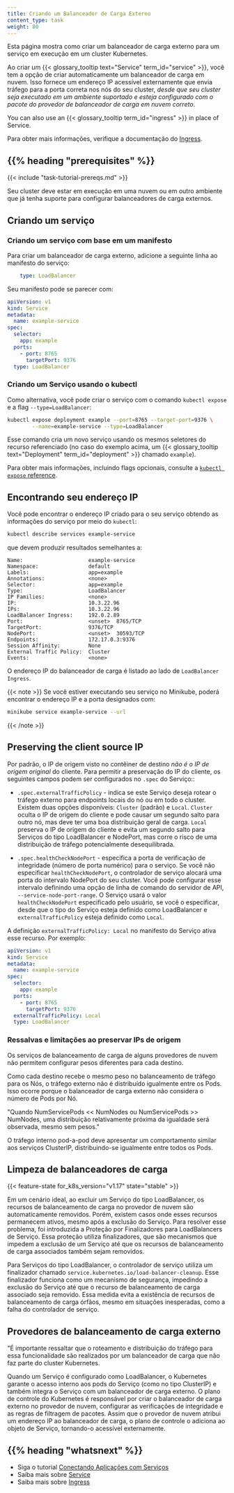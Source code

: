 ```yaml
---
title: Criando um Balanceador de Carga Externo
content_type: task
weight: 80
---
```


<!-- overview -->

Esta página mostra como criar um balanceador de carga externo para um serviço em execução em um cluster Kubernetes.

Ao criar um {{< glossary_tooltip text="Service" term_id="service" >}}, você tem a opção de criar automaticamente um balanceador de carga em nuvem. Isso fornece um endereço IP acessível externamente que envia tráfego para a porta correta nos nós do seu cluster, _desde que seu cluster seja executado em um ambiente suportado e esteja configurado com o pacote do provedor de balanceador de carga em nuvem correto_.

You can also use an {{< glossary_tooltip term_id="ingress" >}} in place of Service.

Para obter mais informações, verifique a documentação do [Ingress](/docs/concepts/services-networking/ingress/).

## {{% heading "prerequisites" %}}

{{< include "task-tutorial-prereqs.md" >}}

Seu cluster deve estar em execução em uma nuvem ou em outro ambiente que já tenha suporte
para configurar balanceadores de carga externos.

<!-- steps -->

## Criando um serviço

### Criando um serviço com base em um manifesto

Para criar um balanceador de carga externo, adicione a seguinte linha ao
manifesto do serviço:

```yaml
    type: LoadBalancer
```

Seu manifesto pode se parecer com:

```yaml
apiVersion: v1
kind: Service
metadata:
  name: example-service
spec:
  selector:
    app: example
  ports:
    - port: 8765
      targetPort: 9376
  type: LoadBalancer
```

### Criando um Serviço usando o kubectl

Como alternativa, você pode criar o serviço com o comando `kubectl expose` e a flag `--type=LoadBalancer`:

```bash
kubectl expose deployment example --port=8765 --target-port=9376 \
        --name=example-service --type=LoadBalancer
```

Esse comando cria um novo serviço usando os mesmos seletores do recurso referenciado (no caso do exemplo acima, um
{{< glossary_tooltip text="Deployment" term_id="deployment" >}} chamado `example`).

Para obter mais informações, incluindo flags opcionais, consulte a [`kubectl expose` reference](/docs/reference/generated/kubectl/kubectl-commands/#expose).

## Encontrando seu endereço IP

Você pode encontrar o endereço IP criado para o seu serviço obtendo as informações do serviço por meio do `kubectl`:

```bash
kubectl describe services example-service
```

que devem produzir resultados semelhantes a:

```
Name:                     example-service
Namespace:                default
Labels:                   app=example
Annotations:              <none>
Selector:                 app=example
Type:                     LoadBalancer
IP Families:              <none>
IP:                       10.3.22.96
IPs:                      10.3.22.96
LoadBalancer Ingress:     192.0.2.89
Port:                     <unset>  8765/TCP
TargetPort:               9376/TCP
NodePort:                 <unset>  30593/TCP
Endpoints:                172.17.0.3:9376
Session Affinity:         None
External Traffic Policy:  Cluster
Events:                   <none>
```

O endereço IP do balanceador de carga é listado ao lado de `LoadBalancer Ingress`.

{{< note >}}
Se você estiver executando seu serviço no Minikube, poderá encontrar o endereço IP e a porta designados com:

```bash
minikube service example-service --url
```

{{< /note >}}

## Preserving the client source IP

Por padrão, o IP de origem visto no contêiner de destino _não é o IP de origem original_ do cliente.  Para permitir a preservação do IP do cliente, os seguintes
campos podem ser configurados no `.spec` do Serviço::

* `.spec.externalTrafficPolicy` - indica se este Serviço deseja rotear o tráfego externo para endpoints locais do nó ou em todo o cluster. Existem duas opções disponíveis: `Cluster` (padrão) e `Local`. `Cluster` oculta o IP de origem do cliente e pode causar um segundo salto para outro nó, mas deve ter uma boa distribuição geral de carga. `Local` preserva o IP de origem do cliente e evita um segundo salto para Serviços do tipo LoadBalancer e NodePort, mas corre o risco de uma distribuição de tráfego potencialmente desequilibrada.

* `.spec.healthCheckNodePort` - especifica a porta de verificação de integridade
  (número de porta numérico) para o serviço. Se você não especificar
  `healthCheckNodePort`, o controlador de serviço alocará uma porta do intervalo NodePort do seu cluster.
  Você pode configurar esse intervalo definindo uma opção de linha de comando do servidor de API,
  `--service-node-port-range`. O Serviço usará o valor `healthCheckNodePort` especificado pelo usuário, se você o especificar, desde que o tipo do Serviço esteja definido como LoadBalancer e `externalTrafficPolicy` esteja definido como `Local`.

A definição `externalTrafficPolicy: Local` no manifesto do Serviço ativa esse recurso. Por exemplo:

```yaml
apiVersion: v1
kind: Service
metadata:
  name: example-service
spec:
  selector:
    app: example
  ports:
    - port: 8765
      targetPort: 9376
  externalTrafficPolicy: Local
  type: LoadBalancer
```

### Ressalvas e limitações ao preservar IPs de origem

Os serviços de balanceamento de carga de alguns provedores de nuvem não permitem configurar pesos diferentes para cada destino.

Como cada destino recebe o mesmo peso no balanceamento de tráfego para os Nós, o tráfego externo não é distribuído igualmente entre os Pods. Isso ocorre porque o balanceador de carga externo não considera o número de Pods por Nó.

"Quando NumServicePods << NumNodes ou NumServicePods >> NumNodes, uma distribuição relativamente próxima da igualdade será observada, mesmo sem pesos."

O tráfego interno pod-a-pod deve apresentar um comportamento similar aos serviços ClusterIP, distribuindo-se igualmente entre todos os Pods.

## Limpeza de balanceadores de carga

{{< feature-state for_k8s_version="v1.17" state="stable" >}}

Em um cenário ideal, ao excluir um Serviço do tipo LoadBalancer, os recursos de balanceamento de carga no provedor de nuvem são automaticamente removidos. Porém, existem casos onde esses recursos permanecem ativos, mesmo após a exclusão do Serviço. Para resolver esse problema, foi introduzida a Proteção por Finalizadores para LoadBalancers de Serviço. Essa proteção utiliza finalizadores, que são mecanismos que impedem a exclusão de um Serviço até que os recursos de balanceamento de carga associados também sejam removidos.

Para Serviços do tipo LoadBalancer, o controlador de serviço utiliza um finalizador chamado `service.kubernetes.io/load-balancer-cleanup`. Esse finalizador funciona como um mecanismo de segurança, impedindo a exclusão do Serviço até que o recurso de balanceamento de carga associado seja removido. Essa medida evita a existência de recursos de balanceamento de carga órfãos, mesmo em situações inesperadas, como a falha do controlador de serviço.

## Provedores de balanceamento de carga externo

"É importante ressaltar que o roteamento e distribuição do tráfego para essa funcionalidade são realizados por um balanceador de carga que não faz parte do cluster Kubernetes.

Quando um Serviço é configurado como LoadBalancer, o Kubernetes garante o acesso interno aos pods do Serviço (como no tipo ClusterIP) e também integra o Serviço com um balanceador de carga externo. O plano de controle do Kubernetes é responsável por criar o balanceador de carga externo no provedor de nuvem, configurar as verificações de integridade e as regras de filtragem de pacotes. Assim que o provedor de nuvem atribui um endereço IP ao balanceador de carga, o plano de controle o adiciona ao objeto de Serviço, tornando-o acessível externamente.

## {{% heading "whatsnext" %}}

* Siga o tutorial [Conectando Aplicações com Serviços](/docs/tutorials/services/connect-applications-service/)
* Saiba mais sobre [Service](/docs/concepts/services-networking/service/)
* Saiba mais sobre [Ingress](/pt-br/docs/concepts/services-networking/ingress/)

